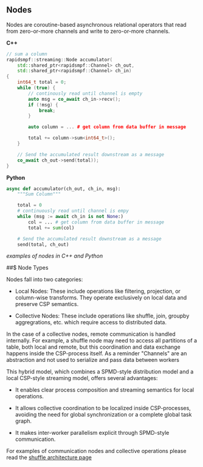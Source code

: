 ## Nodes

Nodes are coroutine-based asynchronous relational operators that read from 
zero-or-more channels and write to zero-or-more channels.  

**C++**

```c++
// sum a column
rapidsmpf::streaming::Node accumulator(
    std::shared_ptr<rapidsmpf::Channel> ch_out,
    std::shared_ptr<rapidsmpf::Channel> ch_in)
{
    int64_t total = 0;
    while (true) {
        // continously read until channel is empty
        auto msg = co_await ch_in->recv();
        if (!msg) {
            break;
        }

        auto column = ... # get column from data buffer in message 

        total += column->sum<int64_t>();
    }

    // Send the accumulated result downstream as a message
    co_await ch_out->send(total));
}
```

**Python**

```python
async def accumulator(ch_out, ch_in, msg):
    """Sum Column"""

    total = 0
    # continuously read until channel is empy
    while (msg := await ch_in is not None:)
        col = ... # get column from data buffer in message
        total += sum(col)

    # Send the accumulated result downstream as a message
    send(total, ch_out)
```

*examples of nodes in C++ and Python*

##$ Node Types

Nodes fall into two categories:
- Local Nodes: These include operations like filtering, projection, or column-wise transforms. They operate exclusively on local data and preserve CSP semantics.

- Collective Nodes: These include operations like shuffle, join, groupby aggregrations, etc. which require access to distributed data. 

In the case of a collective nodes, remote communication is handled internally. For example, a shuffle node may need to access all partitions of a table, both local and remote, but this coordination and data exchange happens inside the CSP-process itself.  As a reminder "Channels" are an abstraction and not used to serialize and pass data between workers

This hybrid model, which combines a SPMD-style distribution model and a local CSP-style streaming model, offers several advantages:

- It enables clear process composition and streaming semantics for local operations.

- It allows collective coordination to be localized inside CSP-processes, avoiding the need for global synchronization or a complete global task graph.

- It makes inter-worker parallelism explicit through SPMD-style communication.

For examples of communication nodes and collective operations please read the [shuffle architecture page](./shuffle-architecture.md)